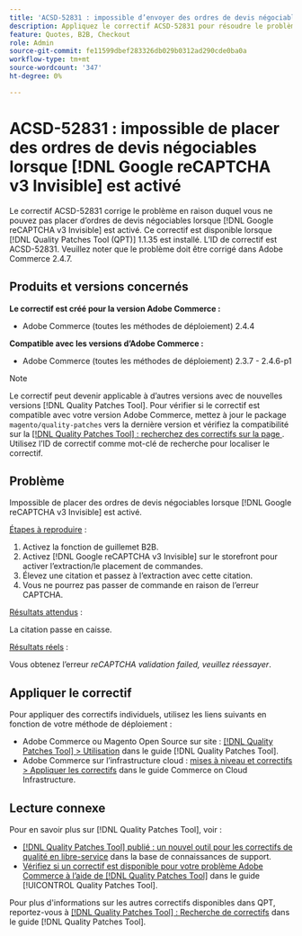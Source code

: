 ```yaml
---
title: 'ACSD-52831 : impossible d’envoyer des ordres de devis négociables lorsque [!DNL Google reCAPTCHA v3 Invisible] activé'
description: Appliquez le correctif ACSD-52831 pour résoudre le problème Adobe Commerce en raison duquel vous ne pouvez pas placer d’ordres de devis négociables lorsque  [!DNL Google reCAPTCHA v3 Invisible]  est activé.
feature: Quotes, B2B, Checkout
role: Admin
source-git-commit: fe11599dbef283326db029b0312ad290cde0ba0a
workflow-type: tm+mt
source-wordcount: '347'
ht-degree: 0%

---
```


# ACSD-52831 : impossible de placer des ordres de devis négociables lorsque [!DNL Google reCAPTCHA v3 Invisible] est activé

Le correctif ACSD-52831 corrige le problème en raison duquel vous ne pouvez pas placer d’ordres de devis négociables lorsque [!DNL Google reCAPTCHA v3 Invisible] est activé. Ce correctif est disponible lorsque [!DNL Quality Patches Tool (QPT)] 1.1.35 est installé. L’ID de correctif est ACSD-52831. Veuillez noter que le problème doit être corrigé dans Adobe Commerce 2.4.7.

## Produits et versions concernés

**Le correctif est créé pour la version Adobe Commerce :**

* Adobe Commerce (toutes les méthodes de déploiement) 2.4.4

**Compatible avec les versions d’Adobe Commerce :**

* Adobe Commerce (toutes les méthodes de déploiement) 2.3.7 - 2.4.6-p1

>[!NOTE]
>
>Le correctif peut devenir applicable à d’autres versions avec de nouvelles versions [!DNL Quality Patches Tool]. Pour vérifier si le correctif est compatible avec votre version Adobe Commerce, mettez à jour le package `magento/quality-patches` vers la dernière version et vérifiez la compatibilité sur la [[!DNL Quality Patches Tool] : recherchez des correctifs sur la page ](https://experienceleague.adobe.com/tools/commerce-quality-patches/index.html?lang=fr). Utilisez l’ID de correctif comme mot-clé de recherche pour localiser le correctif.

## Problème

Impossible de placer des ordres de devis négociables lorsque [!DNL Google reCAPTCHA v3 Invisible] est activé.

<u>Étapes à reproduire</u> :

1. Activez la fonction de guillemet B2B.
1. Activez [!DNL Google reCAPTCHA v3 Invisible] sur le storefront pour activer l’extraction/le placement de commandes.
1. Élevez une citation et passez à l’extraction avec cette citation.
1. Vous ne pourrez pas passer de commande en raison de l’erreur CAPTCHA.

<u>Résultats attendus</u> :

La citation passe en caisse.

<u>Résultats réels</u> :

Vous obtenez l’erreur *reCAPTCHA validation failed, veuillez réessayer*.

## Appliquer le correctif

Pour appliquer des correctifs individuels, utilisez les liens suivants en fonction de votre méthode de déploiement :

* Adobe Commerce ou Magento Open Source sur site : [[!DNL Quality Patches Tool] > Utilisation](/help/tools/quality-patches-tool/usage.md) dans le guide [!DNL Quality Patches Tool].
* Adobe Commerce sur l’infrastructure cloud : [mises à niveau et correctifs > Appliquer les correctifs](https://experienceleague.adobe.com/docs/commerce-cloud-service/user-guide/develop/upgrade/apply-patches.html?lang=fr) dans le guide Commerce on Cloud Infrastructure.

## Lecture connexe

Pour en savoir plus sur [!DNL Quality Patches Tool], voir :

* [[!DNL Quality Patches Tool] publié : un nouvel outil pour les correctifs de qualité en libre-service](https://experienceleague.adobe.com/fr/docs/commerce-knowledge-base/kb/announcements/commerce-announcements/magento-quality-patches-released-new-tool-to-self-serve-quality-patches) dans la base de connaissances de support.
* [Vérifiez si un correctif est disponible pour votre problème Adobe Commerce à l’aide de  [!DNL Quality Patches Tool]](/help/tools/quality-patches-tool/patches-available-in-qpt/check-patch-for-magento-issue-with-magento-quality-patches.md) dans le guide [!UICONTROL Quality Patches Tool].


Pour plus d&#39;informations sur les autres correctifs disponibles dans QPT, reportez-vous à [[!DNL Quality Patches Tool] : Recherche de correctifs](https://experienceleague.adobe.com/tools/commerce-quality-patches/index.html?lang=fr) dans le guide [!DNL Quality Patches Tool].
